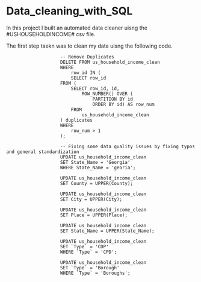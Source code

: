 # Data_cleaning_with_SQL

In this project I built an automated data cleaner uisng the #USHOUSEHOLDINCOME# csv file. 

The first step taekn was to clean my data uisng the following code. 

                        -- Remove Duplicates
                        DELETE FROM us_household_income_clean 
                        WHERE 
                        	row_id IN (
                        	SELECT row_id
                        FROM (
                        	SELECT row_id, id,
                        		ROW_NUMBER() OVER (
                        			PARTITION BY id
                        			ORDER BY id) AS row_num
                        	FROM 
                        		us_household_income_clean
                        ) duplicates
                        WHERE 
                        	row_num > 1
                        );
                        
                        -- Fixing some data quality issues by fixing typos and general standardization
                        UPDATE us_household_income_clean
                        SET State_Name = 'Georgia'
                        WHERE State_Name = 'georia';
                        
                        UPDATE us_household_income_clean
                        SET County = UPPER(County);
                        
                        UPDATE us_household_income_clean
                        SET City = UPPER(City);
                        
                        UPDATE us_household_income_clean
                        SET Place = UPPER(Place);
                        
                        UPDATE us_household_income_clean
                        SET State_Name = UPPER(State_Name);
                        
                        UPDATE us_household_income_clean
                        SET `Type` = 'CDP'
                        WHERE `Type` = 'CPD';
                        
                        UPDATE us_household_income_clean
                        SET `Type` = 'Borough'
                        WHERE `Type` = 'Boroughs';


